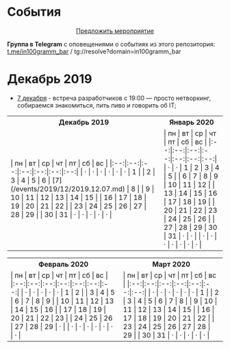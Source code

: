# События

<center><a href="https://github.com/in100gramm/events/issues/new?assignees=Realetive&labels=&template=-----------------.md&title=%D0%9D%D0%B0%D0%B7%D0%B2%D0%B0%D0%BD%D0%B8%D0%B5+%D0%BC%D0%B5%D1%80%D0%BE%D0%BF%D1%80%D0%B8%D1%8F%D1%82%D0%B8%D1%8F">Предложить мероприятие</a></center>


**Группа в Telegram** с оповещениями о событиях из этого репозитория: [t.me/in100gramm_bar](https://t.me/in100gramm_bar) / tg://resolve?domain=in100gramm_bar

# Декабрь 2019

- [7 декабря](/events/2019/12/2019.12.07.md) - встреча разработчиков с 19:00 — просто нетворкинг, собираемся знакомиться, пить пиво и говорить об IT;

<table><tr>
  <th>Декабрь 2019</th>
  <th>Январь 2020</th>
</tr><tr><td>
| пн | вт | ср | чт | пт | сб | вс |
|:--:|:--:|:--:|:--:|:--:|:--:|:--:|
|  · |  · |  · |  · |  · |  · |  1 |
|  2 |  3 |  4 |  5 |  6 |  [7](/events/2019/12/2019.12.07.md) |  8 |
|  9 | 10 | 11 | 12 | 13 | 14 | 15 |
| 16 | 17 | 18 | 19 | 20 | 21 | 22 |
| 23 | 24 | 25 | 26 | 27 | 28 | 29 |
| 30 | 31 |  · |  · |  · |  · |  · |
</td><td>
| пн | вт | ср | чт | пт | сб | вс |
|:--:|:--:|:--:|:--:|:--:|:--:|:--:|
|  · |  · |  1 |  2 |  3 |  4 |  5 |
|  6 |  7 |  8 |  9 | 10 | 11 | 12 |
| 13 | 14 | 15 | 16 | 17 | 18 | 19 |
| 20 | 21 | 22 | 23 | 24 | 25 | 26 |
| 27 | 28 | 29 | 30 | 31 |  · |  · |
|  · |  · |  · |  · |  · |  · |  · |
</td></tr></table>

<table><tr>
  <th>Февраль 2020</th>
  <th>Март 2020</th>
</tr><tr><td>
| пн | вт | ср | чт | пт | сб | вс |
|:--:|:--:|:--:|:--:|:--:|:--:|:--:|
|  · |  · |  · |  · |  · |  1 |  2 |
|  3 |  4 |  5 |  6 |  7 |  8 |  9 |
| 10 | 11 | 12 | 13 | 14 | 15 | 16 |
| 17 | 18 | 19 | 20 | 21 | 22 | 23 |
| 24 | 25 | 26 | 27 | 28 | 29 |  · |
|  · |  · |  · |  · |  · |  · |  · |
</td><td>
| пн | вт | ср | чт | пт | сб | вс |
|:--:|:--:|:--:|:--:|:--:|:--:|:--:|
|  · |  · |  · |  · |  · |  · |  1 |
|  2 |  3 |  4 |  5 |  6 |  7 |  8 |
|  9 | 10 | 11 | 12 | 13 | 14 | 15 |
| 16 | 17 | 18 | 19 | 20 | 21 | 22 |
| 23 | 24 | 25 | 26 | 27 | 28 | 29 |
| 30 | 31 |  · |  · |  · |  · |  · |
</td></tr></table>